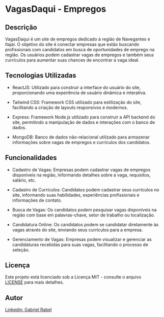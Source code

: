 # VagasDaqui - Empregos

## Descrição

VagasDaqui é um site de empregos dedicado à região de Navegantes e Itajaí. O objetivo do site é conectar empresas que estão buscando profissionais com candidatos em busca de oportunidades de emprego na região. Os usuários podem cadastrar vagas de empregos e também seus currículos para aumentar suas chances de encontrar a vaga ideal.

## Tecnologias Utilizadas

- ReactJS: Utilizado para construir a interface do usuário do site, proporcionando uma experiência de usuário dinâmica e interativa.

- Tailwind CSS: Framework CSS utilizado para estilização do site, facilitando a criação de layouts responsivos e modernos.

- Express: Framework Node.js utilizado para construir a API backend do site, permitindo a manipulação de dados e interações com o banco de dados.

- MongoDB: Banco de dados não-relacional utilizado para armazenar informações sobre vagas de empregos e currículos dos candidatos.

## Funcionalidades

- Cadastro de Vagas: Empresas podem cadastrar vagas de empregos disponíveis na região, informando detalhes sobre a vaga, requisitos, salário, etc.

- Cadastro de Currículos: Candidatos podem cadastrar seus currículos no site, informando suas habilidades, experiências profissionais e informações de contato.

- Busca de Vagas: Os candidatos podem pesquisar vagas disponíveis na região com base em palavras-chave, setor de trabalho ou localização.

- Candidatura Online: Os candidatos podem se candidatar diretamente às vagas através do site, enviando seus currículos para a empresa.

- Gerenciamento de Vagas: Empresas podem visualizar e gerenciar as candidaturas recebidas para suas vagas, facilitando o processo de seleção.

## Licença

Este projeto está licenciado sob a Licença MIT - consulte o arquivo [LICENSE](LICENSE) para mais detalhes.

## Autor

[Linkedin: Gabriel Rabel](https://www.linkedin.com/in/gabrielrabel/)
